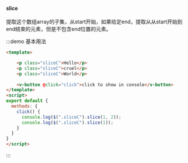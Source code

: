 #### slice

提取这个数组array的子集，从start开始，如果给定end，提取从从start开始到end结束的元素，但是不包含end位置的元素。

:::demo 基本用法
```html
<template>

    <p class="sliceC">Hello</p>
    <p class="sliceC">cruel</p>
    <p class="sliceC">World</p>
    
    <v-button @click="click">click to show in console</v-button>
</template>
<script>
export default {
  methods: {
    click() {
      console.log($(".sliceC").slice(1, 2));
      console.log($(".sliceC").slice(1));
    }
  }
}
</script>
```
:::
